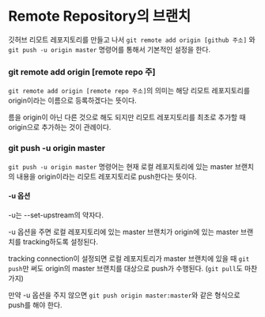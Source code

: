 # Remote Repository의 브랜치

깃허브 리모트 레포지토리를 만들고 나서 `git remote add origin [github 주소]` 와 `git push -u origin master` 명령어를 통해서 기본적인 설정을 한다. 

### git remote add origin \[remote repo 주\]

`git remote add origin [remote repo 주소]`의 의미는 해당 리모트 레포지토리를 origin이라는 이름으로 등록하겠다는 뜻이다. 

름을 origin이 아닌 다른 것으로 해도 되지만 리모트 레포지토리를 최초로 추가할 때 origin으로 추가하는 것이 관례이다. 

### git push -u origin master

`git push -u origin master` 명령어는 현재 로컬 레포지토리에 있는 master 브랜치의 내용을 origin이라는 리모트 레포지토리로 push한다는 뜻이다. 

#### -u 옵션 

-u는 --set-upstream의 약자다. 

-u 옵션을 주면 로컬 레포지토리에 있는 master 브랜치가 origin에 있는 master 브랜치를 tracking하도록 설정된다.

tracking connection이 설정되면 로컬 레포지토리가 master 브랜치에 있을 때 `git push`만 써도 origin의 master 브랜치를 대상으로 push가 수행된다. \(`git pull`도 마찬가지\)

만약 -u 옵션을 주지 않으면 `git push origin master:master`와 같은 형식으로 push를 해야 한다.

